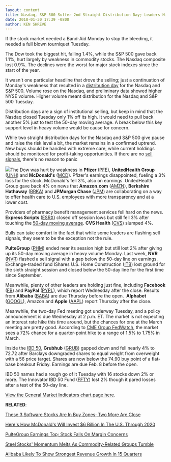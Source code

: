 ```yaml
---
layout: content
title: Nasdaq, S&P 500 Suffer 2nd Straight Distribution Day; Leaders Hit Again
date: 2018-01-30 17:39 -0800
author: KEN SHREVE
---
```






If the stock market needed a Band-Aid Monday to stop the bleeding, it needed a full blown tourniquet Tuesday.


The Dow took the biggest hit, falling 1.4%, while the S&P 500 gave back 1.1%, hurt largely by weakness in commodity stocks. The Nasdaq composite lost 0.9%. The declines were the worst for major stock indexes since the start of the year.




 It wasn't one particular headline that drove the selling; just a continuation of Monday's weakness that resulted in a [distribution day](https://www.investors.com/ibd-university/market-timing/market-tops/) for the Nasdaq and S&P 500. Volume rose on the Nasdaq, and preliminary data showed higher NYSE volume. Higher volume meant distribution for the Nasdaq and S&P 500 Tuesday.


Distribution days are a sign of institutional selling, but keep in mind that the Nasdaq closed Tuesday only 1% off its high. It would need to pull back another 5% just to test the 50-day moving average. A break below this key support level in heavy volume would be cause for concern.


While two straight distribution days for the Nasdaq and S&P 500 give pause and raise the risk level a bit, the market remains in a confirmed uptrend. New buys should be handled with extreme care, while current holdings should be monitored for profit-taking opportunities. If there are no [sell signals](https://www.investors.com/ibd-university/how-to-sell/), there's no reason to panic


![](https://www.investors.com/wp-content/uploads/2018/01/MP013018-204x300.png)The Dow was hurt by weakness in **Pfizer** ([PFE](https://research.investors.com/quote.aspx?symbol=PFE)), **UnitedHealth Group** ([UNH](https://research.investors.com/quote.aspx?symbol=UNH)) and **McDonald's** ([MCD](https://research.investors.com/quote.aspx?symbol=MCD)). Pfizer's earnings disappointed, fueling a 3% loss for the stock. McDonald's fell 3%, also on earnings. UnitedHealth Group gave back 4% on news that **Amazon.com** ([AMZN](https://research.investors.com/quote.aspx?symbol=AMZN)), **Berkshire Hathaway** ([BRKA](https://research.investors.com/quote.aspx?symbol=BRKA)) and **JPMorgan Chase** ([JPM](https://research.investors.com/quote.aspx?symbol=JPM)) are collaborating on a way to offer health care to U.S. employees with more transparency and at a lower cost.


Providers of pharmacy benefit management services fell hard on the news. **Express Scripts** ([ESRX](https://research.investors.com/quote.aspx?symbol=ESRX)) closed off session lows but still fell 3% after touching the [50-day moving average](https://www.investors.com/ibd-university/how-to-buy/additional-buy-points/). **CVS Health** ([CVS](https://research.investors.com/quote.aspx?symbol=CVS)) slumped 4%.


Bulls can take comfort in the fact that while some leaders are flashing sell signals, they seem to be the exception not the rule.


**PulteGroup** ([PHM](https://research.investors.com/quote.aspx?symbol=PHM)) ended near its session high but still lost 2% after giving up its 50-day moving average in heavy volume Monday. Last week, **NVR** ([NVR](https://research.investors.com/quote.aspx?symbol=NVR)) flashed a sell signal with a gap below the 50-day line on earnings. Exchange-traded fund IShares U.S. Home Construction ([ITB](https://research.investors.com/quote.aspx?symbol=ITB)) lost ground for the sixth straight session and closed below the 50-day line for the first time since September.


Meanwhile, plenty of other leaders are holding just fine, including **Facebook** ([FB](https://research.investors.com/quote.aspx?symbol=FB)) and **PayPal** ([PYPL](https://research.investors.com/quote.aspx?symbol=PYPL)), which report Wednesday after the close. Results from **Alibaba** ([BABA](https://research.investors.com/quote.aspx?symbol=BABA)) are due Thursday before the open.  **Alphabet** ([GOOGL](https://research.investors.com/quote.aspx?symbol=GOOGL)), Amazon and **Apple** ([AAPL](https://research.investors.com/quote.aspx?symbol=AAPL)) report Thursday after the close.


Meanwhile, the two-day Fed meeting got underway Tuesday, and a policy announcement is due Wednesday at 2 p.m. ET. The market is not expecting an interest rate hike this time around, but the chances for one at the March meeting are pretty good. According to [CME Group FedWatch](http://www.cmegroup.com/trading/interest-rates/countdown-to-fomc.html/), the market sees a 72% chance for a quarter-point hike to a range of 1.5% to 1.75% in March.


Inside the [IBD 50](https://www.investors.com/stock-lists/ibd-50/ibd-50-performance/), **Grubhub** ([GRUB](https://research.investors.com/quote.aspx?symbol=GRUB)) gapped down and fell nearly 4% to 72.72 after Barclays downgraded shares to equal weight from overweight with a 56 price target. Shares are now below the 74.90 buy point of a flat-base breakout Friday. Earnings are due Feb. 8 before the open.


IBD 50 names had a rough go of it Tuesday with 16 stocks down 2% or more. The Innovator IBD 50 Fund ([FFTY](https://research.investors.com/quote.aspx?symbol=FFTY)) lost 2% though it pared losses after a test of the 50-day line.


[View the General Market Indicators chart page here](https://www.investors.com/wp-content/uploads/2018/01/IBD3001152627GMI.pdf).


**RELATED**:


[These 3 Software Stocks Are In Buy Zones; Two More Are Close](https://www.investors.com/market-trend/stock-market-today/workday-salesforce-ea-lead-5-software-stocks-in-or-near-buy-zones-sp-500-futures/)


[Here's How McDonald's Will Invest $6 Billion In The U.S. Through 2020](https://www.investors.com/news/mcdonalds-earnings-top-on-strong-same-store-sales-growth/)


[PulteGroup Earnings Top; Stock Falls On Margin Concerns](https://www.investors.com/news/pultegroup-earnings-top-views-as-building-stocks-seek-support/)


[Steel Stocks' Momentum Melts As Commodity-Related Groups Tumble](https://www.investors.com/news/steel-stocks-momentum-melts-as-commodity-related-groups-tumble/)


[Alibaba Likely To Show Strongest Revenue Growth In 15 Quarters](https://www.investors.com/news/technology/alibaba-quarterly-earnings-report-december-quarter/)


 




